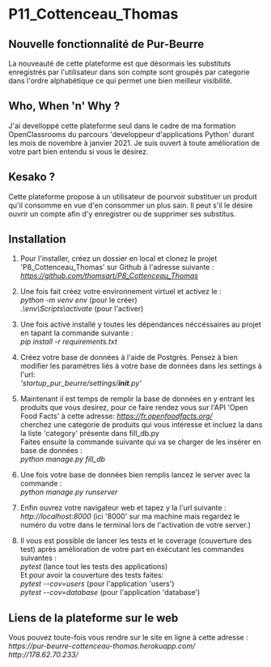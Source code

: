 # P11_Cottenceau_Thomas
<h2>Nouvelle fonctionnalité de Pur-Beurre</h2>

<p>La nouveauté de cette plateforme est que désormais les substituts enregistrés par l'utilisateur dans son compte sont
groupés par categorie dans l'ordre alphabétique ce qui permet une bien meilleur visibilité.</p>

<h2>Who, When 'n' Why ?</h2>

<p>J'ai develloppé cette plateforme seul dans le cadre de ma formation OpenClassrooms du parcours 'developpeur d'applications Python' durant les mois de novembre à janvier 2021. Je suis ouvert à toute amélioration de votre part bien entendu si vous le désirez.</p>

<h2>Kesako ?</h2>

<p>Cette plateforme propose à un utilisateur de pourvoir substituer un produit qu'il consomme en vue d'en consommer un plus sain. Il peut s'il le désire ouvrir un compte afin d'y enregistrer ou de supprimer ses substitus.</p>

<h2>Installation</h2>

1. Pour l'installer, créez un dossier en local et clonez le projet 'P8_Cottenceau_Thomas' sur Github à l'adresse suivante :<br>
<em>https://github.com/thomsart/P8_Cottenceau_Thomas</em>

2. Une fois fait créez votre environnement virtuel et activez le :<br>
<em>python -m venv env</em> (pour le créer)<br>
<em>.\env\Scripts\activate</em> (pour l'activer)

3. Une fois activé installé y toutes les dépendances néccéssaires au projet en tapant la commande suivante :<br>
<em>pip install -r requirements.txt</em>

4. Créez votre base de données à l'aide de Postgrès. Pensez à bien modifier les paramètres liés à votre base de données dans les settings à l'url:<br>
<em>'startup_pur_beurre/settings/__init__.py'</em>

5. Maintenant il est temps de remplir la base de données en y entrant les produits que vous desirez, pour ce faire rendez vous sur l'API 'Open Food Facts' à cette adresse:
<em>https://fr.openfoodfacts.org/</em><br>
cherchez une categorie de produits qui vous intéresse et incluez la dans la liste 'category' présente dans fill_db.py<br>
Faites ensuite la commande suivante qui va se charger de les insérer en base de données :<br>
<em>python manage.py fill_db</em><br>

6. Une fois votre base de données bien remplis lancez le server avec la commande :<br>
<em>python manage.py runserver</em>

7. Enfin ouvrez votre navigateur web et tapez y la l'url suivante :<br>
<em>http://localhost:8000</em> (ici '8000' sur ma machine mais regardez le numéro du votre dans le terminal lors de l'activation de votre server.)

8. Il vous est possible de lancer les tests et le coverage (couverture des test) après amélioration de votre part en éxécutant les commandes suivantes :<br>
<em>pytest</em> (lance tout les tests des applications)<br>
Et pour avoir la couverture des tests faites:<br>
<em>pytest --cov=users</em> (pour l'application 'users')<br>
<em>pytest --cov=database</em> (pour l'application 'database')<br>

<h2>Liens de la plateforme sur le web</h2>

<p>Vous pouvez toute-fois vous rendre sur le site en ligne à cette adresse :<br>
<em>https://pur-beurre-cottenceau-thomas.herokuapp.com/</em><br>
<em>http://178.62.70.233/</em></p>
